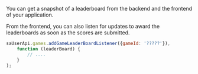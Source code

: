 You can get a snapshot of a leaderboard from the backend and the frontend of your application.

From the frontend, you can also listen for updates to award the leaderboards as soon as the scores are submitted.

```javascript
saUserApi.games.addGameLeaderBoardListener({gameId: '?????'}),
	function (leaderBoard) {
		// ....
	}
);
```